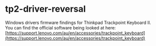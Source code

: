 # tp2-driver-reversal
Windows drivers firmware findings for Thinkpad Trackpoint Keyboard II.  
You can find the official software being looked at here: [https://support.lenovo.com/au/en/accessories/trackpoint_keyboard](https://support.lenovo.com/au/en/accessories/trackpoint_keyboard)

